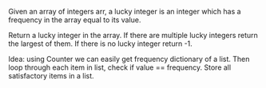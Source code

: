 Given an array of integers arr, a lucky integer is an integer which has a frequency in the array equal to its value.

Return a lucky integer in the array. If there are multiple lucky integers return the largest of them. If there is no lucky integer return -1.

Idea: using Counter we can easily get frequency dictionary of a list.
Then loop through each item in list, check if value == frequency. Store all satisfactory items in a list. 